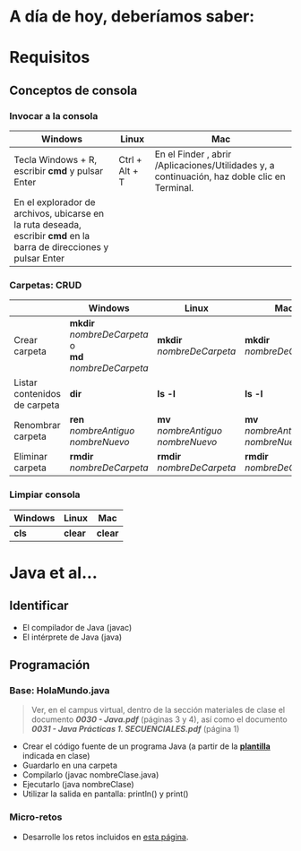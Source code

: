 # A día de hoy, deberíamos saber:

# Requisitos

## Conceptos de consola

### Invocar a la consola

|Windows|Linux|Mac
|-|-|-
|Tecla Windows + R, escribir **cmd** y pulsar Enter|Ctrl + Alt + T|En el Finder , abrir /Aplicaciones/Utilidades y, a continuación, haz doble clic en Terminal.
|En el explorador de archivos, ubicarse en la ruta deseada, escribir **cmd** en la barra de direcciones y pulsar Enter||


### Carpetas: CRUD

| |Windows|Linux|Mac
|-|-|-|-
| Crear carpeta| **mkdir** *nombreDeCarpeta* <br> o <br> **md** *nombreDeCarpeta*| **mkdir** *nombreDeCarpeta*|**mkdir** *nombreDeCarpeta*
| Listar contenidos de carpeta| **dir**| **ls -l**| **ls -l**
| Renombrar carpeta| **ren** *nombreAntiguo nombreNuevo* | **mv** *nombreAntiguo nombreNuevo*| **mv** *nombreAntiguo nombreNuevo*
| Eliminar carpeta| **rmdir** *nombreDeCarpeta*| **rmdir** *nombreDeCarpeta*| **rmdir** *nombreDeCarpeta*|


### Limpiar consola
|Windows|Linux|Mac
|-|-|-
|**cls**|**clear**|**clear**
# Java et al...

## Identificar

- El compilador de Java (javac)
- El intérprete de Java (java)

## Programación

### Base: HolaMundo.java

> Ver, en el campus virtual, dentro de la sección materiales de clase el documento ***0030 - Java.pdf*** (páginas 3 y 4), así como el documento ***0031 - Java Prácticas 1. SECUENCIALES.pdf*** (página 1)

- Crear el código fuente de un programa Java (a partir de la [**plantilla**](plantilla.md) indicada en clase)
- Guardarlo en una carpeta
- Compilarlo (javac nombreClase.java)
- Ejecutarlo (java nombreClase)
- Utilizar la salida en pantalla: println() y print()

### Micro-retos

* Desarrolle los retos incluidos en [esta página](../retos/001-MicroRetosASCIIart.md).